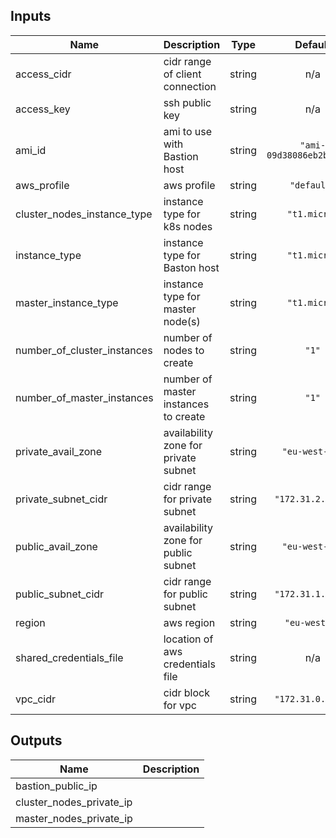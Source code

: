 ## Inputs

| Name | Description | Type | Default | Required |
|------|-------------|:----:|:-----:|:-----:|
| access\_cidr | cidr range of client connection | string | n/a | yes |
| access\_key | ssh public key | string | n/a | yes |
| ami\_id | ami to use with Bastion host | string | `"ami-09d38086eb2b23925"` | no |
| aws\_profile | aws profile | string | `"default"` | no |
| cluster\_nodes\_instance\_type | instance type for k8s nodes | string | `"t1.micro"` | no |
| instance\_type | instance type for Baston host | string | `"t1.micro"` | no |
| master\_instance\_type | instance type for master node(s) | string | `"t1.micro"` | no |
| number\_of\_cluster\_instances | number of nodes to create | string | `"1"` | no |
| number\_of\_master\_instances | number of master instances to create | string | `"1"` | no |
| private\_avail\_zone | availability zone for private subnet | string | `"eu-west-1a"` | no |
| private\_subnet\_cidr | cidr range for private subnet | string | `"172.31.2.0/24"` | no |
| public\_avail\_zone | availability zone for public subnet | string | `"eu-west-1a"` | no |
| public\_subnet\_cidr | cidr range for public subnet | string | `"172.31.1.0/24"` | no |
| region | aws region | string | `"eu-west-1"` | no |
| shared\_credentials\_file | location of aws credentials file | string | n/a | yes |
| vpc\_cidr | cidr block for vpc | string | `"172.31.0.0/16"` | no |

## Outputs

| Name | Description |
|------|-------------|
| bastion\_public\_ip |  |
| cluster\_nodes\_private\_ip |  |
| master\_nodes\_private\_ip |  |

